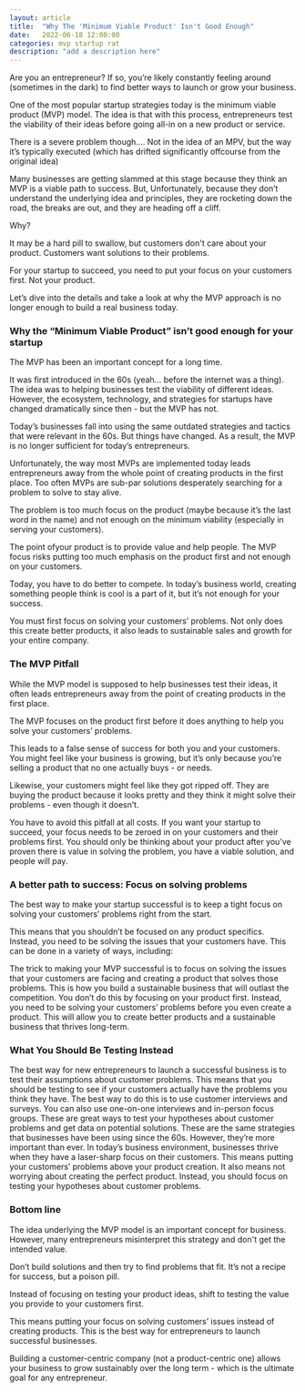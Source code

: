 ```yaml
---
layout: article
title:  "Why The 'Minimum Viable Product' Isn't Good Enough"
date:   2022-06-18 12:00:00
categories: mvp startup rat
description: "add a description here"
---
```


Are you an entrepreneur?  If so, you’re likely constantly feeling around (sometimes in the dark) to find better ways to launch or grow your business.

 One of the most popular startup strategies today is the minimum viable product (MVP) model. The idea is that with this process, entrepreneurs test the viability of their ideas before going all-in on a new product or service. 

There is a severe problem though…. Not in the idea of an MPV, but the way it’s typically executed (which has drifted significantly offcourse from the original idea)

Many businesses are getting slammed at this stage because they think an MVP is a viable path to success. But, Unfortunately, because they don’t understand the underlying idea and principles, they are rocketing down the road, the breaks are out, and they are heading off a cliff.   

<p class="text-center max-w-7xl mx-auto">Why?</p>

It may be a hard pill to swallow, but customers don't care about your product. Customers want solutions to their problems.

For your startup to succeed, you need to put your focus on your customers first.  Not your product.

Let’s dive into the details and take a look at why the MVP approach is no longer enough to build a real business today.


### **Why the “Minimum Viable Product” isn’t good enough for your startup**

The MVP has been an important concept for a long time. 

It was first introduced in the 60s (yeah… before the internet was a thing).  The idea was to helping businesses test the viability of different ideas. However, the ecosystem, technology, and strategies for startups have changed dramatically since then - but the MVP has not. 

Today’s businesses fall into using the same outdated strategies and tactics that were relevant in the 60s. But things have changed. As a result, the MVP is no longer sufficient for today’s entrepreneurs.

Unfortunately, the way most MVPs are implemented today leads entrepreneurs away from the whole point of creating products in the first place. Too often MVPs are sub-par solutions desperately searching for a problem to solve to stay alive.

The problem is too much focus on the product (maybe because it’s the last word in the name) and not enough on the minimum viability (especially in serving your customers). 

The point ofyour product is to provide value and help people. The MVP focus risks putting too much emphasis on the product first and not enough on your customers.

Today, you have to do better to compete. In today’s business world, creating something people think is cool is a part of it, but it’s not enough for your success. 

You must first focus on solving your customers’ problems. Not only does this create better products, it also leads to sustainable sales and growth for your entire company.


### **The MVP Pitfall**

While the MVP model is supposed to help businesses test their ideas, it often leads entrepreneurs away from the point of creating products in the first place. 

The MVP focuses on the product first before it does anything to help you solve your customers’ problems. 

This leads to a false sense of success for both you and your customers. You might feel like your business is growing, but it’s only because you’re selling a product that no one actually buys - or needs. 

Likewise, your customers might feel like they got ripped off.  They are buying the product because it looks pretty and they think it might solve their problems - even though it doesn’t. 

You have to avoid this pitfall at all costs. If you want your startup to succeed, your focus needs to be zeroed in on your customers and their problems first. You should only be thinking about your product after you’ve proven there is value in solving the problem, you have a viable solution, and people will pay.


### **A better path to success: Focus on solving problems**

The best way to make your startup successful is to keep a tight focus on solving your customers’ problems right from the start.

This means that you shouldn’t be focused on any product specifics. Instead, you need to be solving the issues that your customers have. This can be done in a variety of ways, including: 

The trick to making your MVP successful is to focus on solving the issues that your customers are facing and creating a product that solves those problems. This is how you build a sustainable business that will outlast the competition. You don’t do this by focusing on your product first. Instead, you need to be solving your customers’ problems before you even create a product. This will allow you to create better products and a sustainable business that thrives long-term.


### **What You Should Be Testing Instead**

The best way for new entrepreneurs to launch a successful business is to test their assumptions about customer problems. This means that you should be testing to see if your customers actually have the problems you think they have. The best way to do this is to use customer interviews and surveys. You can also use one-on-one interviews and in-person focus groups. These are great ways to test your hypotheses about customer problems and get data on potential solutions. These are the same strategies that businesses have been using since the 60s. However, they’re more important than ever. In today’s business environment, businesses thrive when they have a laser-sharp focus on their customers. This means putting your customers’ problems above your product creation. It also means not worrying about creating the perfect product. Instead, you should focus on testing your hypotheses about customer problems.


### **Bottom line**

The idea underlying the MVP model is an important concept for business. However, many entrepreneurs misinterpret this strategy and don't get the intended value.

Don’t build solutions and then try to find problems that fit.  It’s not a recipe for success, but a poison pill.

Instead of focusing on testing your product ideas, shift to testing the value you provide to your customers first.

This means putting your focus on solving customers’ issues instead of creating products. This is the best way for entrepreneurs to launch successful businesses. 

Building a customer-centric company (not a product-centric one) allows your business to grow sustainably over the long term - which is the ultimate goal for any entrepreneur.